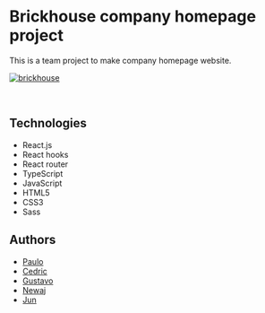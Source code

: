 # Brickhouse company homepage project
This is a team project to make company homepage website.

[![brickhouse](https://user-images.githubusercontent.com/43656115/70483555-ba89c480-1a9d-11ea-9b1f-dacb0fdd5e1b.png)](https://flamboyant-golick-8bc858.netlify.com/)

<br/>

## Technologies
- React.js
- React hooks
- React router
- TypeScript
- JavaScript
- HTML5
- CSS3
- Sass

## Authors
- [Paulo](https://github.com/PauloViga22)
- [Cedric](https://github.com/Cediba)
- [Gustavo](https://github.com/Guntzel00)
- [Newaj](https://github.com/NewajAhmed)
- [Jun](https://github.com/eastend-street)
